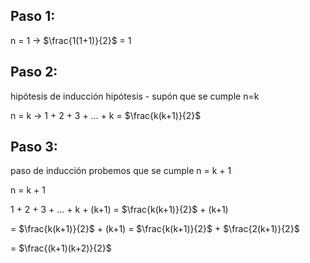 ## Paso 1:
n = 1 → $\frac{1(1+1)}{2}$ = 1

## Paso 2:
hipótesis de inducción hipótesis - supón que se cumple n=k

n = k → 1 + 2 + 3 + … + k = $\frac{k(k+1)}{2}$

## Paso 3:
paso de inducción probemos que se cumple n = k + 1

n = k + 1

1 + 2 + 3 + … + k + (k+1) = $\frac{k(k+1)}{2}$ + (k+1)

= $\frac{k(k+1)}{2}$ + (k+1) = $\frac{k(k+1)}{2}$ + $\frac{2(k+1)}{2}$

= $\frac{(k+1)(k+2)}{2}$

